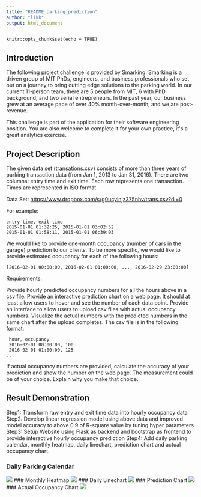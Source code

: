 ```yaml
---
title: "README_parking_prediction"
author: "likk"
output: html_document
---
```


```{r setup, include=FALSE}
knitr::opts_chunk$set(echo = TRUE)
```

## Introduction
The following project challenge is provided by Smarking. Smarking is a driven group of MIT PhDs, engineers, and business professionals who set out on a journey to bring cutting edge solutions to the parking world. In our current 11-person team, there are 5 people from MIT, 6 with PhD background, and two serial entrepreneurs. In the past year, our business grew at an average pace of over 40% month-over-month, and we are post-revenue.

This challenge is part of the application for their software engineering position. You are also welcome to complete it for your own practice, it's a great analytics exercise.

## Project Description
The given data set (transations.csv) consists of more than three years of parking transaction data (from Jan 1, 2013 to Jan 31, 2016). There are two columns: entry time and exit time. Each row represents one transaction. Times are represented in ISO format.

Data Set: https://www.dropbox.com/s/g0ucylnjz375nhv/trans.csv?dl=0

For example:
```{r, eval=FALSE, message=FALSE}
entry time, exit time
2015-01-01 01:32:25, 2015-01-01 03:02:52
2015-01-01 01:58:11, 2015-01-01 06:39:03
```
We would like to provide one-month occupancy (number of cars in the garage) prediction to our clients. To be more specific, we would like to provide estimated occupancy for each of the following hours:
```{r, eval=FALSE, message=FALSE}
[2016-02-01 00:00:00, 2016-02-01 01:00:00, ..., 2016-02-29 23:00:00]
```
Requirements:

Provide hourly predicted occupancy numbers for all the hours above in a csv file.
Provide an interactive prediction chart on a web page. It should at least allow users to hover and see the number of each data point.
Provide an interface to allow users to upload csv files with actual occupancy numbers. Visualize the actual numbers with the predicted numbers in the same chart after the upload completes. The csv file is in the following format:
```{r, eval=FALSE, message=FALSE}
 hour, occupancy
 2016-02-01 00:00:00, 100
 2016-02-01 01:00:00, 125
...
```
 If actual occupancy numbers are provided, calculate the accuracy of your prediction and show the number on the web page. The measurement could be of your choice. Explain why you make that choice.
 
## Result Demonstration
 Step1: Transform raw entry and exit time data into hourly occupancy data
 Step2: Develop linear regression model using above data and improved model accuracy to above 0.9 of R-square value by tuning hyper parameters
 Step3: Setup Website using Flask as backend and bootstrap as frontend to provide interactive hourly occupancy prediction
 Step4: Add daily parking calendar, monthly heatmap, daily linechart, prediction chart and actual occupancy chart.
 
### Daily Parking Calendar
 <img src=“http://ogx7uv5qv.bkt.clouddn.com/calendar.png”>
### Monthly Heatmap
<img src=“http://ogx7uv5qv.bkt.clouddn.com/heatmap.png”>
### Daily Linechart
<img src=“http://ogx7uv5qv.bkt.clouddn.com/linechart.png”>
### Prediction Chart
<img src=“http://ogx7uv5qv.bkt.clouddn.com/prediction.png”>
### Actual Occupancy Chart
<img src=“http://ogx7uv5qv.bkt.clouddn.com/actual_compare2.png”>
 
